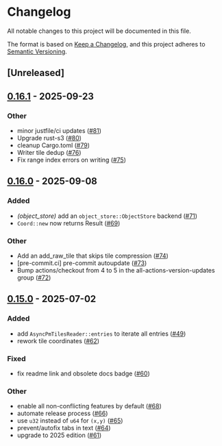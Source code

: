 # Changelog

All notable changes to this project will be documented in this file.

The format is based on [Keep a Changelog](https://keepachangelog.com/en/1.0.0/),
and this project adheres to [Semantic Versioning](https://semver.org/spec/v2.0.0.html).

## [Unreleased]

## [0.16.1](https://github.com/stadiamaps/pmtiles-rs/compare/v0.16.0...v0.16.1) - 2025-09-23

### Other

- minor justfile/ci updates ([#81](https://github.com/stadiamaps/pmtiles-rs/pull/81))
- Upgrade rust-s3 ([#80](https://github.com/stadiamaps/pmtiles-rs/pull/80))
- cleanup Cargo.toml ([#79](https://github.com/stadiamaps/pmtiles-rs/pull/79))
- Writer tile dedup ([#76](https://github.com/stadiamaps/pmtiles-rs/pull/76))
- Fix range index errors on writing ([#75](https://github.com/stadiamaps/pmtiles-rs/pull/75))

## [0.16.0](https://github.com/stadiamaps/pmtiles-rs/compare/v0.15.0...v0.16.0) - 2025-09-08

### Added

- *(object_store)* add an `object_store::ObjectStore` backend ([#71](https://github.com/stadiamaps/pmtiles-rs/pull/71))
- `Coord::new` now returns Result ([#69](https://github.com/stadiamaps/pmtiles-rs/pull/69))

### Other

- Add an add_raw_tile that skips tile compression ([#74](https://github.com/stadiamaps/pmtiles-rs/pull/74))
- [pre-commit.ci] pre-commit autoupdate ([#73](https://github.com/stadiamaps/pmtiles-rs/pull/73))
- Bump actions/checkout from 4 to 5 in the all-actions-version-updates group ([#72](https://github.com/stadiamaps/pmtiles-rs/pull/72))

## [0.15.0](https://github.com/stadiamaps/pmtiles-rs/compare/v0.14.0...v0.15.0) - 2025-07-02

### Added

- add `AsyncPmTilesReader::entries` to iterate all entries ([#49](https://github.com/stadiamaps/pmtiles-rs/pull/49))
- rework tile coordinates ([#62](https://github.com/stadiamaps/pmtiles-rs/pull/62))

### Fixed

- fix readme link and obsolete docs badge ([#60](https://github.com/stadiamaps/pmtiles-rs/pull/60))

### Other

- enable all non-conflicting features by default ([#68](https://github.com/stadiamaps/pmtiles-rs/pull/68))
- automate release process ([#66](https://github.com/stadiamaps/pmtiles-rs/pull/66))
- use `u32` instead of `u64` for `(x,y)` ([#65](https://github.com/stadiamaps/pmtiles-rs/pull/65))
- prevent/autofix tabs in text ([#64](https://github.com/stadiamaps/pmtiles-rs/pull/64))
- upgrade to 2025 edition ([#61](https://github.com/stadiamaps/pmtiles-rs/pull/61))
